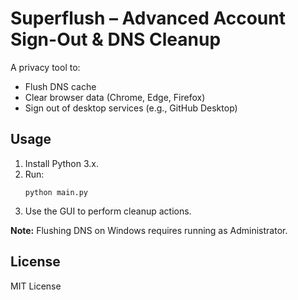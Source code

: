 # Superflush – Advanced Account Sign-Out & DNS Cleanup

A privacy tool to:
- Flush DNS cache
- Clear browser data (Chrome, Edge, Firefox)
- Sign out of desktop services (e.g., GitHub Desktop)

## Usage

1. Install Python 3.x.
2. Run:
   ```
   python main.py
   ```
3. Use the GUI to perform cleanup actions.

**Note:** Flushing DNS on Windows requires running as Administrator.

## License

MIT License
